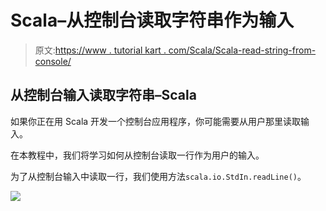 # Scala–从控制台读取字符串作为输入

> 原文:[https://www . tutorial kart . com/Scala/Scala-read-string-from-console/](https://www.tutorialkart.com/scala/scala-read-string-from-console/)

## 从控制台输入读取字符串–Scala

如果你正在用 Scala 开发一个控制台应用程序，你可能需要从用户那里读取输入。

在本教程中，我们将学习如何从控制台读取一行作为用户的输入。

为了从控制台输入中读取一行，我们使用方法`scala.io.StdIn.readLine()`。

[![](../Images/925da31b32d6bc3827932f6c8afb11bb.png)](https://www.tutorialkart.com/)